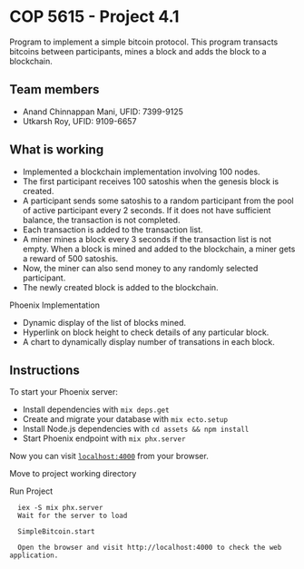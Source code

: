 # COP 5615 - Project 4.1
Program to implement a simple bitcoin protocol. This program transacts bitcoins between participants, mines a block and adds the block to a blockchain.

## Team members
  - Anand Chinnappan Mani,  UFID: 7399-9125
  - Utkarsh Roy,            UFID: 9109-6657

## What is working

  - Implemented a blockchain implementation involving 100 nodes.
  - The first participant receives 100 satoshis when the genesis block is created.
  - A participant sends some satoshis to a random participant from the pool of active participant every 2 seconds. If it does not have sufficient balance, the transaction is not completed.
  - Each transaction is added to the transaction list. 
  - A miner mines a block every 3 seconds if the transaction list is not empty. When a block is mined and added to the blockchain, a miner gets a reward of 500 satoshis.
  - Now, the miner can also send money to any randomly selected participant.
  - The newly created block is added to the blockchain.

  Phoenix Implementation
  - Dynamic display of the list of blocks mined.
  - Hyperlink on block height to check details of any particular block.
  - A chart to dynamically display number of transations in each block.

## Instructions
  
To start your Phoenix server:

  * Install dependencies with `mix deps.get`
  * Create and migrate your database with `mix ecto.setup`
  * Install Node.js dependencies with `cd assets && npm install`
  * Start Phoenix endpoint with `mix phx.server`

Now you can visit [`localhost:4000`](http://localhost:4000) from your browser.

Move to project working directory

Run Project
```
  iex -S mix phx.server
  Wait for the server to load

  SimpleBitcoin.start

  Open the browser and visit http://localhost:4000 to check the web application.
```




